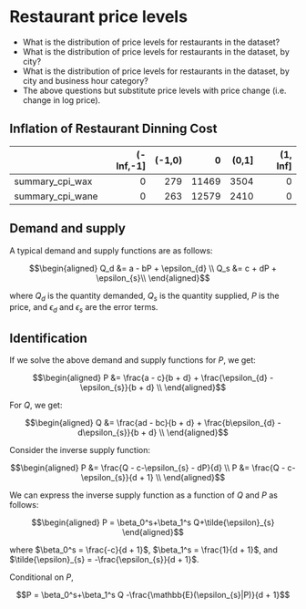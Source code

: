 # Restaurant price levels

  * What is the distribution of price levels for restaurants in the dataset?  
  * What is the distribution of price levels for restaurants in the dataset, by city?  
  * What is the distribution of price levels for restaurants in the dataset, by city and business hour category?  
  * The above questions but substitute price levels with price change (i.e. change in log price).  
  
## Inflation of Restaurant Dinning Cost

|                 | (-Inf,-1]| (-1,0)|     0| (0,1]| (1, Inf]|
|:----------------|---------:|------:|-----:|-----:|--------:|
|summary_cpi_wax  |         0|    279| 11469|  3504|        0|
|summary_cpi_wane |         0|    263| 12579|  2410|        0|

## Demand and supply

A typical demand and supply functions are as follows:  

```math
\begin{aligned}
Q_d &= a - bP + \epsilon_{d} \\
Q_s &= c + dP + \epsilon_{s}\\
\end{aligned}
```  
    
where $Q_d$ is the quantity demanded, $Q_s$ is the quantity supplied, $P$ is the price, and $\epsilon_{d}$ and $\epsilon_{s}$ are the error terms.

## Identification  

If we solve the above demand and supply functions for $P$, we get:  

```math
\begin{aligned}
P &= \frac{a - c}{b + d} + \frac{\epsilon_{d} - \epsilon_{s}}{b + d} \\
\end{aligned}
```

For $Q$, we get:  

```math
\begin{aligned}
Q &= \frac{ad - bc}{b + d} + \frac{b\epsilon_{d} - d\epsilon_{s}}{b + d} \\
\end{aligned}
```

Consider the inverse supply function:  

```math
\begin{aligned}
P &= \frac{Q - c-\epsilon_{s} - dP}{d} \\
P &= \frac{Q - c-\epsilon_{s}}{d + 1} \\
\end{aligned}
```

We can express the inverse supply function as a function of $Q$ and $P$ as follows:  

```math
\begin{aligned}
P = \beta_0^s+\beta_1^s Q+\tilde{\epsilon}_{s}
\end{aligned}
```

where $\beta_0^s = \frac{-c}{d + 1}$, $\beta_1^s = \frac{1}{d + 1}$, and $\tilde{\epsilon}_{s} = -\frac{\epsilon_{s}}{d + 1}$.

Conditional on $P$, 

```math
P = \beta_0^s+\beta_1^s Q -\frac{\mathbb{E}(\epsilon_{s}|P)}{d + 1}
```
